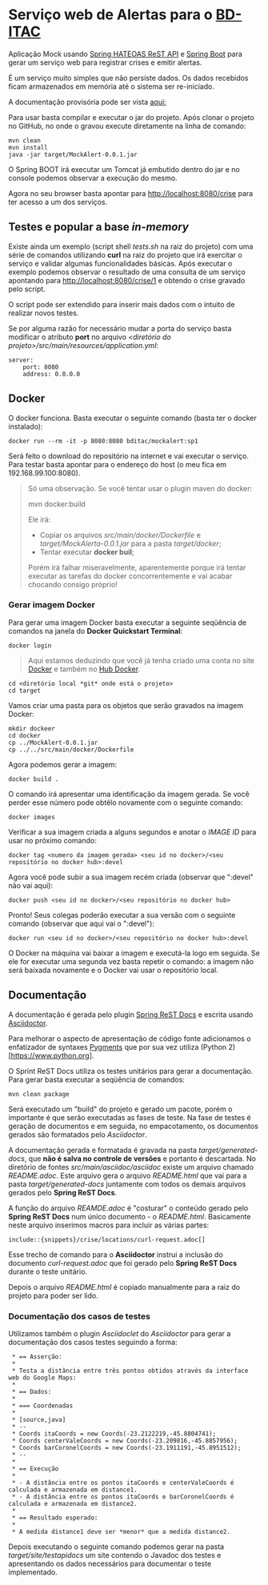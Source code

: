 # Serviço web de Alertas para o [BD-ITAC](https://sites.google.com/site/interdproj2016/)

Aplicação Mock usando [Spring HATEOAS ReST API](http://projects.spring.io/spring-hateoas) e [Spring Boot](http://projects.spring.io/spring-boot) para gerar um serviço web para registrar crises e emitir alertas.

É um serviço muito simples que não persiste dados. Os dados recebidos ficam armazenados em memória até o sistema ser re-iniciado.

A documentação provisória pode ser vista [aqui:](https://cdn.rawgit.com/BD-ITAC/BD-ITAC/SP1_TS02/MockAlert/README.html)

Para usar basta compilar e executar o jar do projeto. Após clonar o projeto no GitHub, no onde o gravou execute diretamente na linha de comando:

    mvn clean
    mvn install
    java -jar target/MockAlert-0.0.1.jar

O Spring BOOT irá executar um Tomcat já embutido dentro do jar e no console podemos observar a execução do mesmo.

Agora no seu browser basta apontar para [http://localhost:8080/crise](http://localhost:8080/crise) para ter acesso a um dos serviços.

## Testes e popular a base *in-memory*

Existe ainda um exemplo (script shell *tests.sh* na raiz do projeto) com uma série de comandos utilizando **curl** na raiz do projeto que irá exercitar o serviço e validar algumas funcionalidades básicas. Após executar o exemplo podemos observar o resultado de uma consulta de um serviço apontando para [http://localhost:8080/crise/1](http://localhost:8080/crise/1) e obtendo o crise gravado pelo script.

O script pode ser extendido para inserir mais dados com o intuito de realizar novos testes.

Se por alguma razão for necessário mudar a porta do serviço basta modificar o atributo **port** no arquivo *<diretório do projeto>/src/main/resources/application.yml*:

    server:
        port: 8080
        address: 0.0.0.0

## Docker

O docker funciona. Basta executar o seguinte comando (basta ter o docker instalado):

    docker run --rm -it -p 8080:8080 bditac/mockalert:sp1

Será feito o download do repositório na internet e vai executar o serviço. Para testar basta apontar para o endereço do host (o meu fica em 192.168.99.100:8080).

>Só uma observação. Se você tentar usar o plugin maven do docker:
>
>    mvn docker:build
>    
>Ele irá:
>
>* Copiar os arquivos *src/main/docker/Dockerfile* e *target/MockAlerta-0.0.1.jar* para a pasta *target/docker*;
>* Tentar executar **docker buil**;
>
>Porém irá falhar miseravelmente, aparentemente porque irá tentar executar as tarefas do docker concorrentemente e vai acabar chocando consigo próprio!

### Gerar imagem Docker

Para gerar uma imagem Docker basta executar a seguinte seqüência de comandos na janela do **Docker Quickstart Terminal**:

    docker login
    
>Aqui estamos deduzindo que você já tenha criado uma conta no site [Docker](https://www.docker.com) e também no [Hub Docker](https://hub.docker.com).

    cd <diretório local *git* onde está o projeto>
    cd target

Vamos criar uma pasta para os objetos que serão gravados na imagem Docker:

    mkdir dockeer
    cd docker
    cp ../MockAlert-0.0.1.jar
    cp ../../src/main/docker/Dockerfile
    
Agora podemos gerar a imagem:

    docker build .
    
O comando irá apresentar uma identificação da imagem gerada. Se você perder esse número pode obtêlo novamente com o seguinte comando:

    docker images
    
Verificar a sua imagem criada a alguns segundos e anotar o *IMAGE ID* para usar no próximo comando:

    docker tag <numero da imagem gerada> <seu id no docker>/<seu repositório no docker hub>:devel
    
Agora você pode subir a sua imagem recém criada (observar que ":devel" não vai aqui):

    docker push <seu id no docker>/<seu repositório no docker hub>
    
Pronto! Seus colegas poderão executar a sua versão com o seguinte comando (observar que aqui vai o ":devel"):

    docker run <seu id no docker>/<seu repositório no docker hub>:devel
    
O Docker na máquina vai baixar a imagem e executá-la logo em seguida. Se ele for executar uma segunda vez basta repetir o comando: a imagem não será baixada novamente e o Docker vai usar o repositório local.
    

## Documentação

A documentação é gerada pelo plugin [Spring ReST Docs](http://projects.spring.io/spring-restdocs/) e escrita usando [Asciidoctor](http://asciidoctor.org/docs/user-manual/).

Para melhorar o aspecto de apresentação de código fonte adicionamos o enfatizador de syntaxes [Pygments](http://pygments.org) que por sua vez utiliza (Python 2)[https://www.python.org].

O Sprint ReST Docs utiliza os testes unitários para gerar a documentação. Para gerar basta executar a seqüência de comandos:

    mvn clean package
    
Será executado um "build" do projeto e gerado um pacote, porém o importante é que serão executadas as fases de teste. Na fase de testes é geração de documentos e em seguida, no empacotamento, os documentos gerados são formatados pelo *Asciidoctor*.

A documentação gerada e formatada é gravada na pasta *target/generated-docs*, que **não é salva no controle de versões** e portanto é descartada. No diretório de fontes *src/main/asciidoc/asciidoc* existe um arquivo chamado *README.adoc*. Este arquivo gera o arquivo *README.html*  que vai para a pasta *target/generated-docs*  juntamente com todos os demais arquivos gerados pelo **Spring ReST Docs**.

A função do arquivo *REAMDE.adoc* é "costurar" o conteúdo gerado pelo **Spring ReST Docs** num único documento - o *README.html*. Basicamente neste arquivo inserimos macros para incluir as várias partes:

    include::{snippets}/crise/locations/curl-request.adoc[]
    
Esse trecho de comando para o **Asciidoctor** instrui a inclusão do documento *curl-request.adoc*  que foi gerado pelo **Spring ReST Docs** durante o teste unitário.

Depois o arquivo *README.html* é copiado manualmente para a raiz do projeto para poder ser lido.

### Documentação dos casos de testes

Utilizamos também o plugin *Asciidoclet* do *Asciidoctor* para gerar a documentação dos casos testes seguindo a forma:

     * == Asserção:
     * 
     * Testa a distância entre três pontos obtidos através da interface web do Google Maps:
     * 
     * == Dados:
     * 
     * === Coordenadas
     *  
     * [source,java]
     * --
     * Coords itaCoords = new Coords(-23.2122219,-45.8804741);
     * Coords centerValeCoords = new Coords(-23.209816,-45.8857956);
     * Coords barCoronelCoords = new Coords(-23.1911191,-45.8951512);
     * --
     * 
     * == Execução
     * 
     * - A distância entre os pontos itaCoords e centerValeCoords é calculada e armazenada em distance1.
     * - A distância entre os pontos itaCoords e barCoronelCoords é calculada e armazenada em distance2.
     * 
     * == Resultado esperado: 
     * 
     * A medida distance1 deve ser *menor* que a medida distance2.

Depois executando o seguinte comando podemos gerar na pasta *target/site/testapidocs* um site contendo o Javadoc dos testes e apresentando os dados necessários para documentar o teste implementado.
